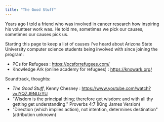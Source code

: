 ```yaml
---
title: "The Good Stuff"
---
```


Years ago I told a friend who was involved in cancer research how inspiring his volunteer work was.  He told me, sometimes we pick our causes, sometimes our causes pick us.

Starting this page to keep a list of causes I've heard about Arizona State University computer science students being involved with since joining the program:

- PCs for Refugees :  https://pcsforrefugees.com/
- Knowledge Ark (online academy for refugees) : https://knowark.org/

Soundtrack, thoughts:

- _The Good Stuff_, Kenny Chesney : https://www.youtube.com/watch?v=lYQZJ9NUzYU
- "Wisdom is the principal thing; therefore get wisdom: and with all thy getting get understanding." Proverbs 4:7 (King James Version)
- "Direction (which implies action), not intention, determines destination" (attribution unknown)
